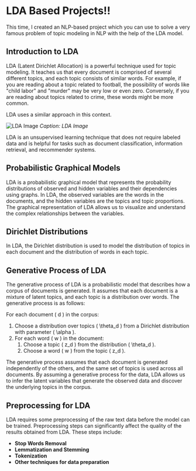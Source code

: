 # LDA Based Projects!!

This time, I created an NLP-based project which you can use to solve a very famous problem of topic modeling in NLP with the help of the LDA model.

## Introduction to LDA

LDA (Latent Dirichlet Allocation) is a powerful technique used for topic modeling. It teaches us that every document is comprised of several different topics, and each topic consists of similar words. For example, if you are reading about a topic related to football, the possibility of words like "child labor" and "murder" may be very low or even zero. Conversely, if you are reading about topics related to crime, these words might be more common.

LDA uses a similar approach in this context.

![LDA Image](https://miro.medium.com/v2/resize:fit:850/1*VK5R_2YlRx3NbRIMbUxJ8Q.png)
*Caption: LDA Image*

LDA is an unsupervised learning technique that does not require labeled data and is helpful for tasks such as document classification, information retrieval, and recommender systems.

## Probabilistic Graphical Models

LDA is a probabilistic graphical model that represents the probability distributions of observed and hidden variables and their dependencies using graphs. In LDA, the observed variables are the words in the documents, and the hidden variables are the topics and topic proportions. The graphical representation of LDA allows us to visualize and understand the complex relationships between the variables.

## Dirichlet Distributions

In LDA, the Dirichlet distribution is used to model the distribution of topics in each document and the distribution of words in each topic.

## Generative Process of LDA

The generative process of LDA is a probabilistic model that describes how a corpus of documents is generated. It assumes that each document is a mixture of latent topics, and each topic is a distribution over words. The generative process is as follows:

For each document \( d \) in the corpus:
1. Choose a distribution over topics \( \theta_d \) from a Dirichlet distribution with parameter \( \alpha \).
2. For each word \( w \) in the document:
   1. Choose a topic \( z_d \) from the distribution \( \theta_d \).
   2. Choose a word \( w \) from the topic \( z_d \).

The generative process assumes that each document is generated independently of the others, and the same set of topics is used across all documents. By assuming a generative process for the data, LDA allows us to infer the latent variables that generate the observed data and discover the underlying topics in the corpus.

## Preprocessing for LDA

LDA requires some preprocessing of the raw text data before the model can be trained. Preprocessing steps can significantly affect the quality of the results obtained from LDA. These steps include:

- **Stop Words Removal**
- **Lemmatization and Stemming**
- **Tokenization**
- **Other techniques for data preparation**

